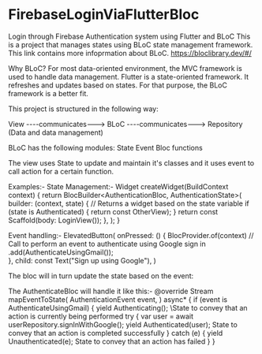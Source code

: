# FirebaseLoginViaFlutterBloc
Login through Firebase Authentication system using Flutter and BLoC
This is a project that manages states using BLoC state management framework. This link contains more infoprmation about BLoC.
https://bloclibrary.dev/#/

Why BLoC?
For most data-oriented environment, the MVC framework is used to handle data management. Flutter is a state-oriented framework. It refreshes and updates based on states. 
For that purpose, the BLoC framework is a better fit. 

This project is structured in the following way: 

View ----communicates---> BLoC ----communicates---> Repository (Data and data management)

BLoC has the following modules: 
State
Event
Bloc functions

The view uses State to update and maintain it's classes and it uses event to call action for a certain function. 

Examples:-
State Management:- 
  Widget createWidget(BuildContext context) {
    return BlocBuilder<AuthenticationBloc, AuthenticationState>( 
      builder: (context, state) { // Returns a widget based on the state variable
        if (state is Authenticated) {
          return const OtherView);
        }
        return const Scaffold(body: LoginView());
      },
    );
  }
  
  Event handling:- 
  ElevatedButton(
                onPressed: () {
                  BlocProvider.of<AuthenticationBloc>(context)    // Call to perform an event to authenticate using Google sign in
                      .add(AuthenticateUsingGmail());          
                },
                child: const Text("Sign up using Google"),
              )
              
The bloc will in turn update the state based on the event:

The AuthenticateBloc will handle it like this:- 
 @override
  Stream<AuthenticationState> mapEventToState(
    AuthenticationEvent event,
  ) async* {
    if (event is AuthenticateUsingGmail) {
      yield Authenticating(); \\State to convey that an action is currently being performed
      try {
        var user = await userRepository.signInWithGoogle();
        yield Authenticated(user); State to convey that an action is completed successfully
      } catch (e) {
        yield Unauthenticated(e);  State to convey that an action has failed
      }
  }
